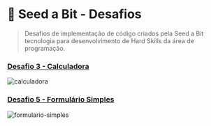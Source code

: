 # 🚀 Seed a Bit - Desafios
> Desafios de implementação de código criados pela Seed a Bit tecnologia para desenvolvimento de Hard Skills da área de programação.


### [Desafio 3 - Calculadora](https://github.com/Grazifelix/seed-a-bit-desafios/tree/main/Desafio%203%20-%20Calculadora%20com%20html%2C%20css%20e%20js%20(obrigatorio))
![calculadora](https://github.com/Grazifelix/seed-a-bit-desafios/assets/63428197/07567d7d-19ff-4cf6-b810-0440c334ea2e)


### [Desafio 5 - Formulário Simples](https://github.com/Grazifelix/seed-a-bit-desafios/tree/main/Desafio%205%20-%20React%20e%20styled-components/formulario-simples)
![formulario-simples](https://github.com/Grazifelix/seed-a-bit-desafios/assets/63428197/c53b8aee-64b8-4cbc-995f-b0d28d31f8a1)